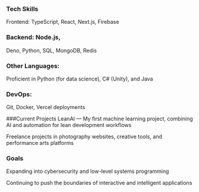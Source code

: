 ### Tech Skills
Frontend: TypeScript, React, Next.js, Firebase

### Backend: Node.js, 
Deno, Python, SQL, MongoDB, Redis

### Other Languages: 
Proficient in Python (for data science), C# (Unity), and Java

### DevOps: 
Git, Docker, Vercel deployments

###Current Projects
LeanAI — My first machine learning project, combining AI and automation for lean development workflows

Freelance projects in photography websites, creative tools, and performance arts platforms

### Goals
Expanding into cybersecurity and low-level systems programming

Continuing to push the boundaries of interactive and intelligent applications

